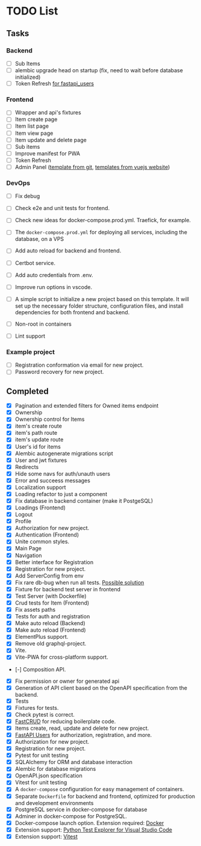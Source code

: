 # TODO List

## Tasks
### Backend
- [ ] Sub Items
- [ ] alembic upgrade head on startup (fix, need to wait before database initialized)
- [ ] Token Refresh [for fastapi_users](https://github.com/fastapi-users/fastapi-users/discussions/350)

### Frontend
- [ ] Wrapper and api's fixtures
- [ ] Item create page
- [ ] Item list page
- [ ] Item view page
- [ ] Item update and delete page
- [ ] Sub items
- [ ] Improve manifest for PWA
- [ ] Token Refresh
- [ ] Admin Panel ([template from git](https://github.com/PanJiaChen/vue-element-admin), [templates from vuejs website](https://vuejs.org/ecosystem/themes))

### DevOps
- [ ] Fix debug
- [ ] Check e2e and unit tests for frontend.
- [ ] Check new ideas for docker-compose.prod.yml. Traefick, for example.
- [ ] The `docker-compose.prod.yml` for deploying all services, including the database, on a VPS
- [ ] Add auto reload for backend and frontend.
- [ ] Certbot service.
- [ ] Add auto credentials from .env.
- [ ] Improve run options in vscode.
- [ ] A simple script to initialize a new project based on this template. It will set up the necessary folder structure, configuration files, and install dependencies for both frontend and backend.
- [ ] Non-root in containers
- [ ] Lint support


### Example project
- [ ] Registration conformation via email for new project.
- [ ] Password recovery for new project.

## Completed
- [x] Pagination and extended filters for Owned items endpoint
- [x] Ownership
- [x] Ownership control for Items
- [x] item's create route
- [x] item's path route
- [x] item's update route
- [x] User's id for items
- [x] Alembic autogenerate migrations script
- [x] User and jwt fixtures
- [x] Redirects
- [x] Hide some navs for auth/unauth users
- [x] Error and succeess messages
- [x] Localization support
- [x] Loading refactor to just a component
- [x] Fix database in backend container (make it PostgeSQL)
- [x] Loadings (Frontend)
- [x] Logout
- [x] Profile
- [x] Authorization for new project.
- [x] Authentication (Frontend)
- [x] Unite common styles.
- [x] Main Page
- [x] Navigation
- [x] Better interface for Registration
- [x] Registration for new project.
- [x] Add ServerConfig from env
- [x] Fix rare db-bug when run all tests. [Possible solution](https://stackoverflow.com/questions/77968323/invalidrequesterror-during-concurrent-requests-with-fastapi-aiosqlite-and-sqla)
- [x] Fixture for backend test server in frontend
- [x] Test Server (with Dockerfile)
- [x] Crud tests for Item (Frontend)
- [x] Fix assets paths
- [x] Tests for auth and registration
- [x] Make auto reload (Backend)
- [x] Make auto reload (Frontend)
- [x] ElementPlus support.
- [x] Remove old graphql-project.
- [x] Vite.
- [x] Vite-PWA for cross-platform support.
- [-] Composition API.
- [x] Fix permission or owner for generated api
- [x] Generation of API client based on the OpenAPI specification from the backend.
- [x] Tests
- [x] Fixtures for tests.
- [x] Check pytest is correct.
- [x] [FastCRUD](https://github.com/igorbenav/fastcrud) for reducing boilerplate code.
- [x] Items create, read, update and delete for new project.
- [x] [FastAPI Users](https://github.com/fastapi-users/fastapi-users) for authorization, registration, and more.
- [x] Authorization for new project.
- [x] Registration for new project.
- [x] Pytest for unit testing
- [x] SQLAlchemy for ORM and database interaction
- [x] Alembic for database migrations
- [x] OpenAPI.json specification
- [x] Vitest for unit testing
- [x] A `docker-compose` configuration for easy management of containers.
- [x] Separate `Dockerfile` for backend and frontend, optimized for production and development environments
- [x] PostgreSQL service in docker-compose for database
- [x] Adminer in docker-compose for PostgreSQL.
- [x] Docker-compose launch option. Extension required: [Docker](https://marketplace.visualstudio.com/items?itemName=ms-azuretools.vscode-docker)
- [x] Extension support: [Python Test Explorer for Visual Studio Code](https://marketplace.visualstudio.com/items?itemName=LittleFoxTeam.vscode-python-test-adapter)
- [x] Extension support: [Vitest](https://marketplace.visualstudio.com/items?itemName=vitest.explorer)
